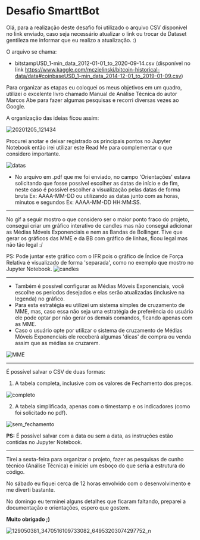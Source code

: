 # Desafio SmarttBot

Olá, para a realização deste desafio foi utilizado o arquivo CSV disponível no link enviado, caso seja necessário atualizar o link ou trocar de Dataset gentileza me informar que eu realizo a atualização. :)

O arquivo se chama: 
* bitstampUSD_1-min_data_2012-01-01_to_2020-09-14.csv (disponível no link 
https://www.kaggle.com/mczielinski/bitcoin-historical-data/data#coinbaseUSD_1-min_data_2014-12-01_to_2019-01-09.csv)

Para organizar as etapas eu coloquei os meus objetivos em um quadro, utilizei o excelente livro chamado Manual de Análise Técnica do autor Marcos Abe para fazer algumas pesquisas e recorri diversas vezes ao Google.

A organização das ideias ficou assim:

![20201205_121434](https://user-images.githubusercontent.com/73557900/101296192-d6cf5700-3800-11eb-9c27-7d835a964342.jpg)

Procurei anotar e deixar registrado os principais pontos no Jupyter Notebook então irei utilizar este Read Me para complementar o que considero importante.

![datas](https://user-images.githubusercontent.com/73557900/101296460-907af780-3802-11eb-8872-ad7366459646.PNG)
* No arquivo em .pdf que me foi enviado, no campo 'Orientações' estava solicitando que fosse possível escolher as datas de início e de fim, neste caso é possível escolher a visualização pelas datas de forma bruta Ex: AAAA-MM-DD ou utilizando as datas junto com as horas, minutos e segundos Ex: AAAA-MM-DD HH:MM:SS.

---

No gif a seguir mostro o que considero ser o maior ponto fraco do projeto, consegui criar um gráfico interativo de candles mas não consegui adicionar as Médias Móveis Exponenciais e nem as Bandas de Bollinger. Tive que gerar os gráficos das MME e da BB com gráfico de linhas, ficou legal mas não tão legal :/

PS: Pode juntar este gráfico com o IFR pois o gráfico de Índice de Força Relativa é visualizado de forma 'separada', como no exemplo que mostro no Jupyter Notebook.
![candles](https://user-images.githubusercontent.com/73557900/101296863-9540ab00-3804-11eb-9b90-0db682142cda.gif)

---
* Também é possível configurar as Médias Móveis Exponenciais, você escolhe os períodos desejados e elas serão atualizadas (inclusive na legenda) no gráfico. 
* Para esta estratégia eu utilizei um sistema simples de cruzamento de MME, mas, caso essa não seja uma estratégia de preferência do usuário ele pode optar por não gerar os demais comandos, ficando apenas com as MME.
* Caso o usuário opte por utilizar o sistema de cruzamento de Médias Móveis Exponenciais ele receberá algumas 'dicas' de compra ou venda assim que as médias se cruzarem.

![MME](https://user-images.githubusercontent.com/73557900/101296933-0e400280-3805-11eb-993c-71a4bb8662e3.PNG)

---

É possível salvar o CSV de duas formas:
1. A tabela completa, inclusive com os valores de Fechamento dos preços.

![completo](https://user-images.githubusercontent.com/73557900/101553534-948a4f00-3993-11eb-8123-0f36fd5ebcfe.PNG)


2. A tabela simplificada, apenas com o timestamp e os indicadores (como foi solicitado no pdf).

![sem_fechamento](https://user-images.githubusercontent.com/73557900/101553558-a10ea780-3993-11eb-972c-390031fd4d65.PNG)


**PS:** É possível salvar com a data ou sem a data, as instruções estão contidas no Jupyter Notebook.

---

Tirei a sexta-feira para organizar o projeto, fazer as pesquisas de cunho técnico (Análise Técnica) e iniciei um esboço do que seria a estrutura do código.

No sábado eu fiquei cerca de 12 horas envolvido com o desenvolvimento e me diverti bastante.

No domingo eu terminei alguns detalhes que ficaram faltando,  preparei a documentação e orientações, espero que gostem.

**Muito obrigado ;)**

![129050381_3470516109733082_64953203074297752_n](https://user-images.githubusercontent.com/73557900/101297361-5d873280-3807-11eb-955f-2ecbae1ecef8.jpg)
